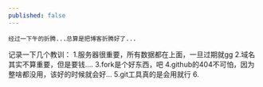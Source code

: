 ```yaml
---
published: false
---
```

	经过一下午的折腾...总算是把博客折腾好了...
   记录一下几个教训：
   1.服务器很重要，所有数据都在上面，一旦过期就gg
   2.域名其实不算重要，但是要钱....
   3.fork是个好东西，吧
   4.github的404不可怕，因为整啥都没用，该好的时候就会好...
   5.git工具真的是会用就行
   6.
